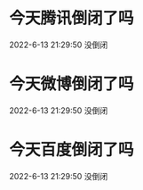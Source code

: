 # 今天腾讯倒闭了吗

2022-6-13 21:29:50 没倒闭

# 今天微博倒闭了吗

2022-6-13 21:29:50 没倒闭

# 今天百度倒闭了吗

2022-6-13 21:29:50 没倒闭

